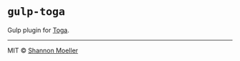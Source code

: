 # `gulp-toga`

Gulp plugin for [Toga](http://togajs.com).

----

MIT © [Shannon Moeller](http://shannonmoeller.com)

